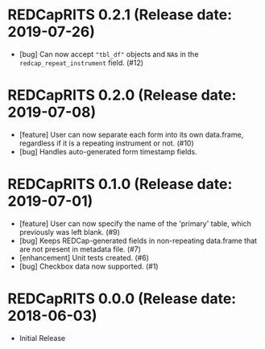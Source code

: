 # REDCapRITS 0.2.1 (Release date: 2019-07-26)

  * [bug] Can now accept `"tbl_df"` objects and `NA`s in the `redcap_repeat_instrument` field. (#12)

# REDCapRITS 0.2.0 (Release date: 2019-07-08)

  * [feature] User can now separate each form into its own data.frame, regardless if it is a repeating instrument or not. (#10)
  * [bug] Handles auto-generated form timestamp fields.

# REDCapRITS 0.1.0 (Release date: 2019-07-01)

  * [feature] User can now specify the name of the 'primary' table, which previously was left blank. (#9)
  * [bug] Keeps REDCap-generated fields in non-repeating data.frame that are not present in metadata file. (#7)
  * [enhancement] Unit tests created. (#6)
  * [bug] Checkbox data now supported. (#1)

# REDCapRITS 0.0.0 (Release date: 2018-06-03)

  * Initial Release
